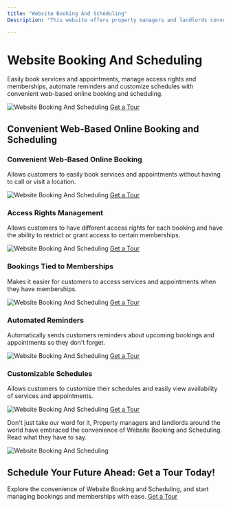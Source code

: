 ```yaml
---
title: "Website Booking And Scheduling"
Description: "This website offers property managers and landlords convenient website booking and scheduling for access control of their buildings. Get the ability to easily manage and control access requests with our secure and user-friendly platform. Save time and invest in a quality solution for website booking and scheduling today!"

---
```


<h1>Website Booking And Scheduling</h1> 
<p>Easily book services and appointments, manage access rights and memberships, automate reminders and customize schedules with convenient web-based online booking and scheduling.</p>
<img src="/img/home-image.png" alt="Website Booking And Scheduling" />
<a href="/get-a-tour" class="btn btn-primary">Get a Tour</a>
<h2>Convenient Web-Based Online Booking and Scheduling</h2>
<h3>Convenient Web-Based Online Booking</h3> 
<p>Allows customers to easily book services and appointments without having to call or visit a location.</p>
<img src="/img/booking-image.png" alt="Website Booking And Scheduling" /> 
<a href="/get-a-tour" class="btn btn-primary">Get a Tour</a>
<h3>Access Rights Management</h3>
<p>Allows customers to have different access rights for each booking and have the ability to restrict or grant access to certain memberships.</p> 
<img src="/img/access-image.png" alt="Website Booking And Scheduling" /> 
<a href="/get-a-tour" class="btn btn-primary">Get a Tour</a>
<h3>Bookings Tied to Memberships</h3>
<p>Makes it easier for customers to access services and appointments when they have memberships.</p> 
<img src="/img/membership-image.png" alt="Website Booking And Scheduling" /> 
<a href="/get-a-tour" class="btn btn-primary">Get a Tour</a>
<h3>Automated Reminders</h3> 
<p>Automatically sends customers reminders about upcoming bookings and appointments so they don't forget.</p> 
<img src="/img/reminders-image.png" alt="Website Booking And Scheduling" /> 
<a href="/get-a-tour" class="btn btn-primary">Get a Tour</a>
<h3>Customizable Schedules</h3>
<p>Allows customers to customize their schedules and easily view availability of services and appointments.</p> 
<img src="/img/custom-image.png" alt="Website Booking And Scheduling" /> 
<a href="/get-a-tour" class="btn btn-primary">Get a Tour</a>
<p>Don't just take our word for it, Property managers and landlords around the world have embraced the convenience of Website Booking and Scheduling. Read what they have to say.</p>
<img src="/img/reviews-image.png" alt="Website Booking And Scheduling" />
<h2>Schedule Your Future Ahead: Get a Tour Today!</h2> 
<p>Explore the convenience of Website Booking and Scheduling, and start managing bookings and memberships with ease. <a href="/get-a-tour" class="btn btn-primary">Get a Tour</a></p>
